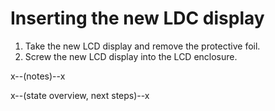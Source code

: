 # Inserting the new LDC display

1. Take the new LCD display and remove the protective foil.
2. Screw the new LCD display into the LCD enclosure.

x--(notes)--x

x--(state overview, next steps)--x

